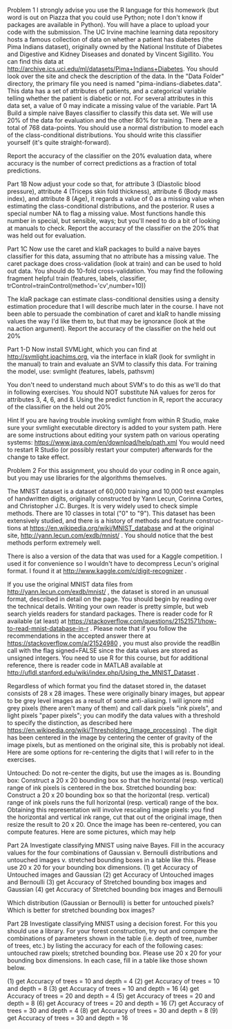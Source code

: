 Problem 1
I strongly advise you use the R language for this homework (but word is out on Piazza that you could use Python; note I don't know if packages are available in Python). You will have a place to upload your code with the submission.
The UC Irvine machine learning data repository hosts a famous collection of data on whether a patient has diabetes (the Pima Indians dataset), originally owned by the National Institute of Diabetes and Digestive and Kidney Diseases and donated by Vincent Sigillito. You can find this data at http://archive.ics.uci.edu/ml/datasets/Pima+Indians+Diabetes. You should look over the site and check the description of the data. In the "Data Folder" directory, the primary file you need is named "pima-indians-diabetes.data". This data has a set of attributes of patients, and a categorical variable telling whether the patient is diabetic or not. For several attributes in this data set, a value of 0 may indicate a missing value of the variable.
Part 1A Build a simple naive Bayes classifier to classify this data set. We will use 20% of the data for evaluation and the other 80% for training. There are a total of 768 data-points.
You should use a normal distribution to model each of the class-conditional distributions. You should write this classifier yourself (it's quite straight-forward).

Report the accuracy of the classifier on the 20% evaluation data, where accuracy is the number of correct predictions as a fraction of total predictions.

Part 1B Now adjust your code so that, for attribute 3 (Diastolic blood pressure), attribute 4 (Triceps skin fold thickness), attribute 6 (Body mass index), and attribute 8 (Age), it regards a value of 0 as a missing value when estimating the class-conditional distributions, and the posterior. R uses a special number NA to flag a missing value. Most functions handle this number in special, but sensible, ways; but you'll need to do a bit of looking at manuals to check.
Report the accuracy of the classifier on the 20% that was held out for evaluation.

Part 1C Now use the caret and klaR packages to build a naive bayes classifier for this data, assuming that no attribute has a missing value. The caret package does cross-validation (look at train) and can be used to hold out data. You should do 10-fold cross-validation. You may find the following fragment helpful
train (features, labels, classifier, trControl=trainControl(method='cv',number=10))

The klaR package can estimate class-conditional densities using a density estimation procedure that I will describe much later in the course. I have not been able to persuade the combination of caret and klaR to handle missing values the way I'd like them to, but that may be ignorance (look at the na.action argument).
Report the accuracy of the classifier on the held out 20%

Part 1-D Now install SVMLight, which you can find at http://svmlight.joachims.org, via the interface in klaR (look for svmlight in the manual) to train and evaluate an SVM to classify this data. For training the model, use:
svmlight (features, labels, pathsvm)

You don't need to understand much about SVM's to do this as we'll do that in following exercises. You should NOT substitute NA values for zeros for attributes 3, 4, 6, and 8.
Using the predict function in R, report the accuracy of the classifier on the held out 20%

Hint If you are having trouble invoking svmlight from within R Studio, make sure your svmlight executable directory is added to your system path. Here are some instructions about editing your system path on various operating systems: https://www.java.com/en/download/help/path.xml You would need to restart R Studio (or possibly restart your computer) afterwards for the change to take effect.

Problem 2
For this assignment, you should do your coding in R once again, but you may use libraries for the algorithms themselves.

The MNIST dataset is a dataset of 60,000 training and 10,000 test examples of handwritten digits, originally constructed by Yann Lecun, Corinna Cortes, and Christopher J.C. Burges. It is very widely used to check simple methods. There are 10 classes in total ("0" to "9"). This dataset has been extensively studied, and there is a history of methods and feature construc- tions at https://en.wikipedia.org/wiki/MNIST_database and at the original site, http://yann.lecun.com/exdb/mnist/ . You should notice that the best methods perform extremely well.

There is also a version of the data that was used for a Kaggle competition. I used it for convenience so I wouldn't have to decompress Lecun's original format. I found it at http://www.kaggle.com/c/digit-recognizer .

If you use the original MNIST data files from http://yann.lecun.com/exdb/mnist/ , the dataset is stored in an unusual format, described in detail on the page. You should begin by reading over the technical details. Writing your own reader is pretty simple, but web search yields readers for standard packages. There is reader code for R available (at least) at https://stackoverflow.com/questions/21521571/how-to-read-mnist-database-in-r . Please note that if you follow the recommendations in the accepted answer there at https://stackoverflow.com/a/21524980 , you must also provide the readBin call with the flag signed=FALSE since the data values are stored as unsigned integers. You need to use R for this course, but for additional reference, there is reader code in MATLAB available at http://ufldl.stanford.edu/wiki/index.php/Using_the_MNIST_Dataset .

Regardless of which format you find the dataset stored in, the dataset consists of 28 x 28 images. These were originally binary images, but appear to be grey level images as a result of some anti-aliasing. I will ignore mid grey pixels (there aren't many of them) and call dark pixels "ink pixels", and light pixels "paper pixels"; you can modify the data values with a threshold to specify the distinction, as described here https://en.wikipedia.org/wiki/Thresholding_(image_processing) . The digit has been centered in the image by centering the center of gravity of the image pixels, but as mentioned on the original site, this is probably not ideal. Here are some options for re-centering the digits that I will refer to in the exercises.

Untouched: Do not re-center the digits, but use the images as is.
Bounding box: Construct a 20 x 20 bounding box so that the horizontal (resp. vertical) range of ink pixels is centered in the box.
Stretched bounding box: Construct a 20 x 20 bounding box so that the horizontal (resp. vertical) range of ink pixels runs the full horizontal (resp. vertical) range of the box. Obtaining this representation will involve rescaling image pixels: you find the horizontal and vertical ink range, cut that out of the original image, then resize the result to 20 x 20. Once the image has been re-centered, you can compute features.
Here are some pictures, which may help

Part 2A
Investigate classifying MNIST using naive Bayes. Fill in the accuracy values for the four combinations of Gaussian v. Bernoulli distributions and untouched images v. stretched bounding boxes in a table like this. Please use 20 x 20 for your bounding box dimensions.
(1) get Accuracy of Untouched images and Gaussian
(2) get Accuracy of Untouched images and Bernoulli
(3) get Accuracy of Stretched bounding box images and Gaussian
(4) get Accuracy of Stretched bounding box images and Bernoulli	 

Which distribution (Gaussian or Bernoulli) is better for untouched pixels? Which is better for stretched bounding box images?

Part 2B Investigate classifying MNIST using a decision forest. For this you should use a library. For your forest construction, try out and compare the combinations of parameters shown in the table (i.e. depth of tree, number of trees, etc.) by listing the accuracy for each of the following cases: untouched raw pixels; stretched bounding box. Please use 20 x 20 for your bounding box dimensions. In each case, fill in a table like those shown below.

(1) get Accuracy of trees = 10 and depth = 4
(2) get Accuracy of trees = 10 and depth = 8
(3) get Accuracy of trees = 10 and depth = 16
(4) get Accuracy of trees = 20 and depth = 4
(5) get Accuracy of trees = 20 and depth = 8
(6) get Accuracy of trees = 20 and depth = 16
(7) get Accuracy of trees = 30 and depth = 4
(8) get Accuracy of trees = 30 and depth = 8
(9) get Accuracy of trees = 30 and depth = 16	 	 
